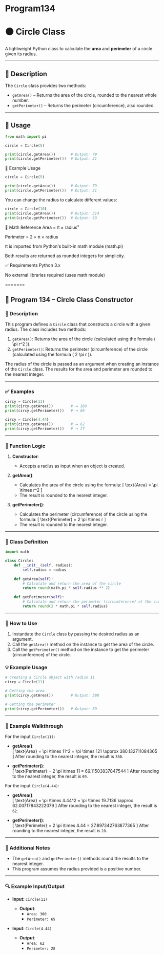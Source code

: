 
# Program134
# 🟠 Circle Class

A lightweight Python class to calculate the **area** and **perimeter** of a circle given its radius.

---

## 📌 Description

The `Circle` class provides two methods:

- `getArea()` – Returns the area of the circle, rounded to the nearest whole number.
- `getPerimeter()` – Returns the perimeter (circumference), also rounded.

---

## 🔧 Usage

```python
from math import pi

circle = Circle(5)

print(circle.getArea())       # Output: 79
print(circle.getPerimeter())  # Output: 31
```

🚀 Example Usage
```python
circle = Circle(5)

print(circle.getArea())       # Output: 79
print(circle.getPerimeter())  # Output: 31
```

You can change the radius to calculate different values:

```python
circle = Circle(10)
print(circle.getArea())       # Output: 314
print(circle.getPerimeter())  # Output: 63
```

📐 Math Reference
Area = π × radius²

Perimeter = 2 × π × radius

π is imported from Python's built-in math module (math.pi)

Both results are returned as rounded integers for simplicity.

✅ Requirements
Python 3.x

No external libraries required (uses math module)

=======

## 📘 Program 134 – Circle Class Constructor

### 📝 Description  

This program defines a `Circle` class that constructs a circle with a given radius. The class includes two methods:

1. `getArea()`: Returns the area of the circle (calculated using the formula \( \pi r^2 \)).
2. `getPerimeter()`: Returns the perimeter (circumference) of the circle (calculated using the formula \( 2 \pi r \)).

The radius of the circle is passed as an argument when creating an instance of the `Circle` class. The results for the area and perimeter are rounded to the nearest integer.

---

### ✅ Examples

```python
circy = Circle(11)
print(circy.getArea())        # ➞ 380
print(circy.getPerimeter())   # ➞ 69

circy = Circle(4.44)
print(circy.getArea())        # ➞ 62
print(circy.getPerimeter())   # ➞ 27
```

---

### 🧠 Function Logic

1. **Constructor**:
   - Accepts a radius as input when an object is created.

2. **getArea()**:
   - Calculates the area of the circle using the formula:
     \[
     \text{Area} = \pi \times r^2
     \]
   - The result is rounded to the nearest integer.

3. **getPerimeter()**:
   - Calculates the perimeter (circumference) of the circle using the formula:
     \[
     \text{Perimeter} = 2 \pi \times r
     \]
   - The result is rounded to the nearest integer.

---

### 🧠 Class Definition

```python
import math

class Circle:
    def __init__(self, radius):
        self.radius = radius
    
    def getArea(self):
        # Calculate and return the area of the circle
        return round(math.pi * self.radius ** 2)
    
    def getPerimeter(self):
        # Calculate and return the perimeter (circumference) of the circle
        return round(2 * math.pi * self.radius)
```

---

### 🔁 How to Use

1. Instantiate the `Circle` class by passing the desired radius as an argument.
2. Call the `getArea()` method on the instance to get the area of the circle.
3. Call the `getPerimeter()` method on the instance to get the perimeter (circumference) of the circle.

### 💡 Example Usage

```python
# Creating a Circle object with radius 11
circy = Circle(11)

# Getting the area
print(circy.getArea())        # Output: 380

# Getting the perimeter
print(circy.getPerimeter())   # Output: 69
```

---

### 🧠 Example Walkthrough

For the input `Circle(11)`:

- **getArea()**:  
  \[
  \text{Area} = \pi \times 11^2 = \pi \times 121 \approx 380.132711084365
  \]
  After rounding to the nearest integer, the result is `380`.

- **getPerimeter()**:  
  \[
  \text{Perimeter} = 2 \pi \times 11 = 69.11503837847544
  \]
  After rounding to the nearest integer, the result is `69`.

For the input `Circle(4.44)`:

- **getArea()**:  
  \[
  \text{Area} = \pi \times 4.44^2 = \pi \times 19.7136 \approx 62.00717843222079
  \]
  After rounding to the nearest integer, the result is `62`.

- **getPerimeter()**:  
  \[
  \text{Perimeter} = 2 \pi \times 4.44 = 27.897342763877365
  \]
  After rounding to the nearest integer, the result is `28`.

---

### 🧠 Additional Notes

- The `getArea()` and `getPerimeter()` methods round the results to the nearest integer.
- This program assumes the radius provided is a positive number.

---

### 🔍 Example Input/Output

- **Input**: `Circle(11)`
  - **Output**:
    - `Area: 380`
    - `Perimeter: 69`

- **Input**: `Circle(4.44)`
  - **Output**:
    - `Area: 62`
    - `Perimeter: 28`

